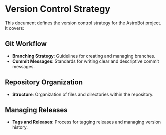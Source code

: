 # Version Control Strategy

This document defines the version control strategy for the AstroBot project. It covers:

## Git Workflow
- **Branching Strategy**: Guidelines for creating and managing branches.
- **Commit Messages**: Standards for writing clear and descriptive commit messages.

## Repository Organization
- **Structure**: Organization of files and directories within the repository.

## Managing Releases
- **Tags and Releases**: Process for tagging releases and managing version history.
